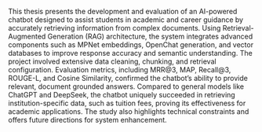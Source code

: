 This thesis presents the development and evaluation of an AI-powered chatbot designed 
to assist students in academic and career guidance by accurately retrieving information 
from complex documents. Using Retrieval-Augmented Generation (RAG) architecture, the 
system integrates advanced components such as MPNet embeddings, OpenChat 
generation, and vector databases to improve response accuracy and semantic 
understanding. The project involved extensive data cleaning, chunking, and retrieval 
configuration. Evaluation metrics, including MRR@3, MAP, Recall@3, ROUGE-L, and 
Cosine Similarity, confirmed the chatbot’s ability to provide relevant, document
grounded answers. Compared to general models like ChatGPT and DeepSeek, the chatbot 
uniquely succeeded in retrieving institution-specific data, such as tuition fees, proving its 
effectiveness for academic applications. The study also highlights technical constraints 
and offers future directions for system enhancement.
